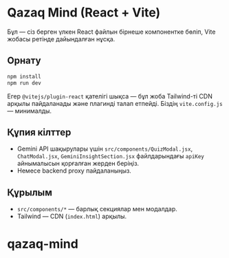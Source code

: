 # Qazaq Mind (React + Vite)

Бұл — сіз берген үлкен React файлын бірнеше компонентке бөліп, Vite жобасы ретінде дайындалған нұсқа.

## Орнату
```bash
npm install
npm run dev
```

Егер `@vitejs/plugin-react` қателігі шықса — бұл жоба Tailwind-ті CDN арқылы пайдаланады және плагинді талап етпейді. Біздің `vite.config.js` — минималды.

## Құпия кілттер
- Gemini API шақырулары үшін `src/components/QuizModal.jsx`, `ChatModal.jsx`, `GeminiInsightSection.jsx` файлдарындағы `apiKey` айнымалысын қорғалған жерден беріңіз.
- Немесе backend proxy пайдаланыңыз.

## Құрылым
- `src/components/*` — барлық секциялар мен модалдар.
- Tailwind — CDN (`index.html`) арқылы.
# qazaq-mind
